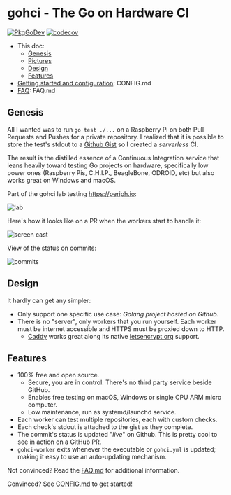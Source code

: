 # gohci - The Go on Hardware CI

[![PkgGoDev](https://pkg.go.dev/badge/periph.io/x/gohci)](https://pkg.go.dev/periph.io/x/gohci)
[![codecov](https://codecov.io/gh/periph/gohci/branch/main/graph/badge.svg?token=qfi4TTXMk7)](https://codecov.io/gh/periph/gohci)

- This doc:
  - [Genesis](#genesis)
  - [Pictures](#pictures)
  - [Design](#design)
  - [Features](#features)
- [Getting started and configuration](CONFIG.md): CONFIG.md
- [FAQ](FAQ.md): FAQ.md


## Genesis

All I wanted was to run `go test ./...` on a Raspberry Pi on both Pull Requests
and Pushes for a private repository. I realized that it is possible to store the
test's stdout to a [Github Gist](https://gist.github.com/) so I created a
_serverless_ CI.

The result is the distilled essence of a Continuous Integration service that
leans heavily toward testing Go projects on hardware, specifically low power
ones (Raspberry Pis, C.H.I.P., BeagleBone, ODROID, etc) but also works great on
Windows and macOS.

Part of the gohci lab testing https://periph.io:

![lab](https://raw.githubusercontent.com/wiki/periph/gohci/lab.jpg
"lab")

Here's how it looks like on a PR when the workers start to handle it:

![screen cast](https://raw.githubusercontent.com/wiki/periph/gohci/gohci.gif
"screen cast")


View of the status on commits:

![commits](https://raw.githubusercontent.com/wiki/periph/gohci/commits.png
"commits")


## Design

It hardly can get any simpler:

- Only support one specific use case: *Golang project hosted on Github*.
- There is no "server", only workers that you run yourself. Each worker must be
  internet accessible and HTTPS must be proxied down to HTTP.
  - [Caddy](https://caddyserver.com/) works great along its native
    [letsencrypt.org](https://letsencrypt.org) support.


## Features

- 100% free and open source.
  - Secure, you are in control. There's no third party service beside GitHub.
  - Enables free testing on macOS, Windows or single CPU ARM micro computer.
  - Low maintenance, run as systemd/launchd service.
- Each worker can test multiple repositories, each with custom checks.
- Each check's stdout is attached to the gist as they complete.
- The commit's status is updated "_live_" on Github. This is pretty cool to see
  in action on a GitHub PR.
- `gohci-worker` exits whenever the executable or `gohci.yml` is updated; making
  it easy to use an auto-updating mechanism.

Not convinced? Read the [FAQ.md](FAQ.md) for additional information.

Convinced? See [CONFIG.md](CONFIG.md) to get started!
